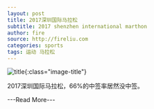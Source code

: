 ```yaml
---
layout: post
title: 2017深圳国际马拉松
subtitle: 2017 shenzhen international marthon
author: fire
source: http://fireliu.com
categories: sports 
tags: 运动 马拉松
---
```


![title](https://image.sideproject.cn/titlex/title_009.jpg){:class="image-title"}

2017深圳国际马拉松，66%的中签率居然没中签。

---Read More---
